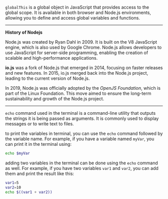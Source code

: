 
`globalThis` is a global object in JavaScript that provides access to the global scope. It is available in both browser and Node.js environments, allowing you to define and access global variables and functions.

<hr />

**History of Nodejs**

Node.js was created by Ryan Dahl in 2009. It is built on the V8 JavaScript engine, which is also used by Google Chrome. Node.js allows developers to use JavaScript for server-side programming, enabling the creation of scalable and high-performance applications.

**io.js** was a fork of Node.js that emerged in 2014, focusing on faster releases and new features. In 2015, io.js merged back into the Node.js project, leading to the current version of Node.js.

In 2019, Node.js was officially adopted by the _OpenJS Foundation_, which is part of the Linux Foundation. This move aimed to ensure the long-term sustainability and growth of the Node.js project.

<hr />

`echo` command used in the terminal is a command-line utility that outputs the strings it is being passed as arguments. It is commonly used to display messages or to write text to files.

to print the variables in terminal, you can use the `echo` command followed by the variable name. For example, if you have a variable named `myVar`, you can print it in the terminal using:

```bash
echo $myVar
```

adding two variables in the terminal can be done using the `echo` command as well. For example, if you have two variables `var1` and `var2`, you can add them and print the result like this:

```bash
var1=5
var2=10
echo $((var1 + var2))
```
